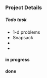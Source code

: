 ### Project Details



##### Todo task
- 1-d problems
- Snapsack
- 
- 






#### in progress




####  done
